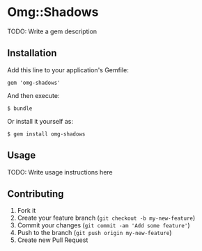 # Omg::Shadows

TODO: Write a gem description

## Installation

Add this line to your application's Gemfile:

    gem 'omg-shadows'

And then execute:

    $ bundle

Or install it yourself as:

    $ gem install omg-shadows

## Usage

TODO: Write usage instructions here

## Contributing

1. Fork it
2. Create your feature branch (`git checkout -b my-new-feature`)
3. Commit your changes (`git commit -am 'Add some feature'`)
4. Push to the branch (`git push origin my-new-feature`)
5. Create new Pull Request
